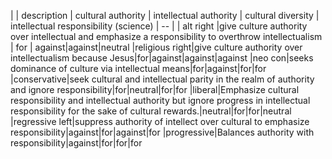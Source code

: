 
| | description | cultural authority | intellectual authority | cultural diversity | intellectual responsibility (science)
| -- |
| alt right |give culture authority over intellectual and emphasize a responsibility to overthrow intellectualism | for | against|against|neutral
|religious right|give culture authority over intellectualism because Jesus|for|against|against|against
|neo con|seeks dominance of culture via intellectual means|for|against|for|for
|conservative|seek cultural and intellectual parity in the realm of authority and ignore responsibility|for|neutral|for|for
|liberal|Emphasize cultural responsibility and intellectual authority but ignore progress in intellectual responsibility for the sake of cultural rewards.|neutral|for|for|neutral
|regressive left|suppress authority of intellect over cultural to emphasize responsibility|against|for|against|for
|progressive|Balances authority with responsibility|against|for|for|for
